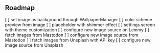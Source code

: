 ## Roadmap

[ ] set image as background through WallpaperManager
[ ] color scheme preview from image
[ ] placeholder with shimmer effect
[ ] settings screen with theme customization
[ ] configure new image source on Lemmy
[ ] fetch images from Mastodon
[ ] configure new image source from Mastodon
[ ] fetch images from Unsplash with API key
[ ] configure new image source from Unsplash
